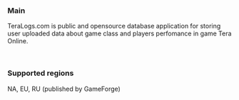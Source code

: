 ### Main

TeraLogs.com is public and opensource database application for storing user uploaded data about game class and players perfomance in game Tera Online.

&nbsp;

### Supported regions

 NA, EU, RU (published by GameForge)
